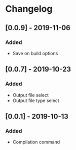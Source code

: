 # Changelog

## [0.0.9] - 2019-11-06

### Added

- Save on build options

## [0.0.7] - 2019-10-23

### Added

- Output file select
- Output file type select

## [0.0.1] - 2019-10-13

### Added

- Compilation command
